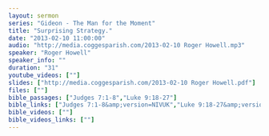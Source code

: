 ```yaml
---
layout: sermon
series: "Gideon - The Man for the Moment"
title: "Surprising Strategy."
date: "2013-02-10 11:00:00"
audio: "http://media.coggesparish.com/2013-02-10 Roger Howell.mp3"
speaker: "Roger Howell"
speaker_info: ""
duration: "31"
youtube_videos: [""]
slides: ["http://media.coggesparish.com/2013-02-10 Roger Howell.pdf"]
files: [""]
bible_passages: ["Judges 7:1-8","Luke 9:18-27"]
bible_links: ["Judges 7:1-8&amp;version=NIVUK","Luke 9:18-27&amp;version=NIVUK"]
bible_videos: [""]
bible_videos_links: [""]
---
```

